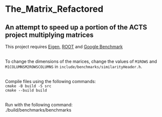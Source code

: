 # The_Matrix_Refactored
## An attempt to speed up a portion of the ACTS project multiplying matrices

This project requires [Eigen](https://gitlab.com/libeigen/eigen), [ROOT](https://root.cern/install/) and [Google Benchmark](https://github.com/google/benchmark) <br /><br />

To change the dimensions of the marices, change the values of `M1ROWS` and `M1COLUMNSM2ROWSCOLUMNS` in `include/benchmarks/similarityHeader.h`.<br /><br />

Compile files using the following commands:<br />
`cmake -B build -S src`<br />
`cmake --build build`<br /><br />

Run with the following command:<br />
./build/benchmarks/benchmarks
